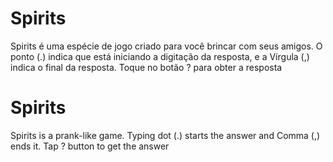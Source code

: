 # Spirits

Spirits é uma espécie de jogo criado para você brincar com seus amigos. O ponto (.) indica que está iniciando a digitação da resposta, e a Vírgula (,) indica o final da resposta. Toque no botão ? para obter a resposta


# Spirits

Spirits is a prank-like game. Typing dot (.) starts the answer and Comma (,) ends it. Tap ? button to get the answer
